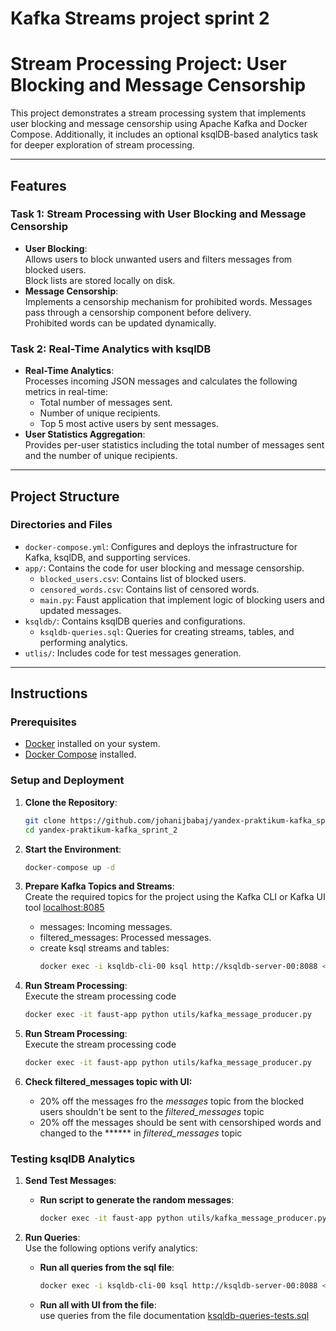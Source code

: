 # Kafka Streams project sprint 2
# Stream Processing Project: User Blocking and Message Censorship

This project demonstrates a stream processing system that implements user blocking and message censorship using Apache Kafka and Docker Compose. Additionally, it includes an optional ksqlDB-based analytics task for deeper exploration of stream processing.

---

## Features

### Task 1: Stream Processing with User Blocking and Message Censorship
- **User Blocking**:  
  Allows users to block unwanted users and filters messages from blocked users.  
  Block lists are stored locally on disk.
- **Message Censorship**:  
  Implements a censorship mechanism for prohibited words. Messages pass through a censorship component before delivery.  
  Prohibited words can be updated dynamically.

### Task 2: Real-Time Analytics with ksqlDB
- **Real-Time Analytics**:  
  Processes incoming JSON messages and calculates the following metrics in real-time:
  - Total number of messages sent.
  - Number of unique recipients.
  - Top 5 most active users by sent messages.
- **User Statistics Aggregation**:  
  Provides per-user statistics including the total number of messages sent and the number of unique recipients.

---

## Project Structure

### Directories and Files
- `docker-compose.yml`: Configures and deploys the infrastructure for Kafka, ksqlDB, and supporting services.
- `app/`: Contains the code for user blocking and message censorship.
  - `blocked_users.csv`: Contains list of blocked users.
  - `censored_words.csv`: Contains list of censored words.
  - `main.py`: Faust application that implement logic of blocking users and updated messages.
- `ksqldb/`: Contains ksqlDB queries and configurations.
  - `ksqldb-queries.sql`: Queries for creating streams, tables, and performing analytics.
- `utlis/`: Includes code for test messages generation.

---

## Instructions

### Prerequisites
- [Docker](https://www.docker.com/) installed on your system.
- [Docker Compose](https://docs.docker.com/compose/) installed.

### Setup and Deployment
1. **Clone the Repository**:  
   ```bash
   git clone https://github.com/johanijbabaj/yandex-praktikum-kafka_sprint_2.git
   cd yandex-praktikum-kafka_sprint_2
   ```

2. **Start the Environment**:  
   ```bash
   docker-compose up -d
   ```

3. **Prepare Kafka Topics and Streams**:  
  Create the required topics for the project using the Kafka CLI or Kafka UI tool [localhost:8085](http://localhost:8085/ui/clusters/kraft/all-topics?)
    - messages: Incoming messages.
    - filtered_messages: Processed messages.
    - create ksql streams and tables: 
        ```bash
      docker exec -i ksqldb-cli-00 ksql http://ksqldb-server-00:8088 < ksqldb/ksqldb-queries-prepair.sql
      ```

4. **Run Stream Processing**:  
    Execute the stream processing code
    ```bash
    docker exec -it faust-app python utils/kafka_message_producer.py
    ```

5. **Run Stream Processing**:  
    Execute the stream processing code
    ```bash
    docker exec -it faust-app python utils/kafka_message_producer.py
    ```
6. **Check filtered_messages topic with UI:**
    - 20% off the messages fro the *messages* topic from the blocked users shouldn't be sent to the *filtered_messages* topic
    - 20% off the messages should be sent with censorshiped words and changed to the ****** in  *filtered_messages* topic

### Testing ksqlDB Analytics

1. **Send Test Messages**:  
    - **Run script to generate the random messages**: 
      ```bash
      docker exec -it faust-app python utils/kafka_message_producer.py
      ```
2. **Run Queries**:  
   Use the following options verify analytics:

   - **Run all queries from the sql file**:  
     ```bash
     docker exec -i ksqldb-cli-00 ksql http://ksqldb-server-00:8088 < ksqldb/ksqldb-queries-tests.sql 
     ```
   - **Run all with UI from the file**:  
     use queries from the file documentation [ksqldb-queries-tests.sql](ksqlb/ksqldb-queries-tests.sql) 
     
  


